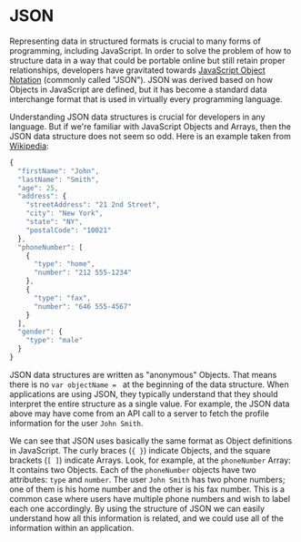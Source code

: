 # JSON
Representing data in structured formats is crucial to many forms of programming, including JavaScript. In order to solve the problem of how to structure data in a way that could be portable online but still retain proper relationships, developers have gravitated towards [JavaScript Object Notation](http://www.json.org/) (commonly called "JSON"). JSON was derived based on how Objects in JavaScript are defined, but it has become a standard data interchange format that is used in virtually every programming language.

Understanding JSON data structures is crucial for developers in any language. But if we're familiar with JavaScript Objects and Arrays, then the JSON data structure does not seem so odd. Here is an example taken from [Wikipedia](https://en.wikipedia.org/wiki/JSON#Comparison_with_other_formats):

```js
{
  "firstName": "John",
  "lastName": "Smith",
  "age": 25,
  "address": {
    "streetAddress": "21 2nd Street",
    "city": "New York",
    "state": "NY",
    "postalCode": "10021"
  },
  "phoneNumber": [
    {
      "type": "home",
      "number": "212 555-1234"
    },
    {
      "type": "fax",
      "number": "646 555-4567"
    }
  ],
  "gender": {
    "type": "male"
  }
}
```

JSON data structures are written as "anonymous" Objects. That means there is no `var objectName = ` at the beginning of the data structure. When applications are using JSON, they typically understand that they should interpret the entire structure as a single value. For example, the JSON data above may have come from an API call to a server to fetch the profile information for the user `John Smith`. 

We can see that JSON uses basically the same format as Object definitions in JavaScript. The curly braces (`{ }`) indicate Objects, and the square brackets (`[ ]`) indicate Arrays. Look, for example, at the `phoneNumber` Array: It contains two Objects. Each of the `phoneNumber` objects have two attributes: `type` and `number`. The user `John Smith` has two phone numbers; one of them is his home number and the other is his fax number. This is a common case where users have multiple phone numbers and wish to label each one accordingly. By using the structure of JSON we can easily understand how all this information is related, and we could use all of the information within an application.


